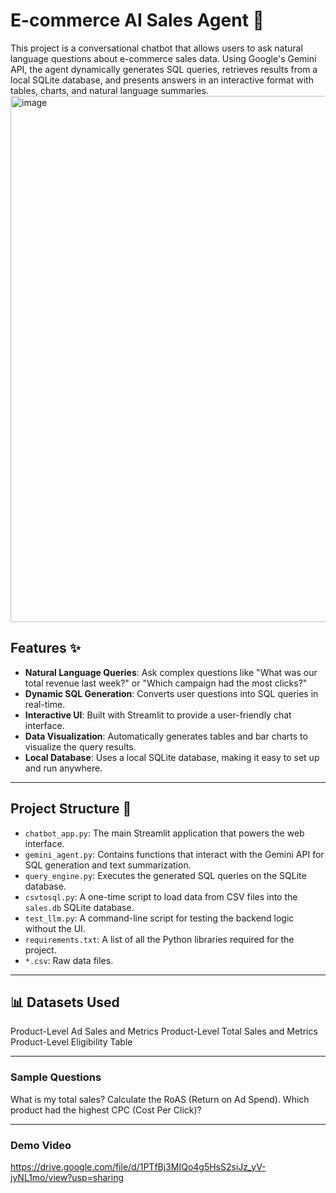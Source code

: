 # E-commerce AI Sales Agent 🤖

This project is a conversational chatbot that allows users to ask natural language questions about e-commerce sales data. Using Google's Gemini API, the agent dynamically generates SQL queries, retrieves results from a local SQLite database, and presents answers in an interactive format with tables, charts, and natural language summaries.
<img width="1919" height="842" alt="image" src="https://github.com/user-attachments/assets/49e3c90c-8ef6-4ae1-a594-4819856ed7ef" />


## Features ✨

* **Natural Language Queries**: Ask complex questions like "What was our total revenue last week?" or "Which campaign had the most clicks?"
* **Dynamic SQL Generation**: Converts user questions into SQL queries in real-time.
* **Interactive UI**: Built with Streamlit to provide a user-friendly chat interface.
* **Data Visualization**: Automatically generates tables and bar charts to visualize the query results.
* **Local Database**: Uses a local SQLite database, making it easy to set up and run anywhere.

---

## Project Structure 📁
* `chatbot_app.py`: The main Streamlit application that powers the web interface.
* `gemini_agent.py`: Contains functions that interact with the Gemini API for SQL generation and text summarization.
* `query_engine.py`: Executes the generated SQL queries on the SQLite database.
* `csvtosql.py`: A one-time script to load data from CSV files into the `sales.db` SQLite database.
* `test_llm.py`: A command-line script for testing the backend logic without the UI.
* `requirements.txt`: A list of all the Python libraries required for the project.
* `*.csv`: Raw data files.

---
## 📊 Datasets Used
Product-Level Ad Sales and Metrics
Product-Level Total Sales and Metrics
Product-Level Eligibility Table

---
### Sample Questions
What is my total sales?
Calculate the RoAS (Return on Ad Spend).
Which product had the highest CPC (Cost Per Click)?

---

### Demo Video
https://drive.google.com/file/d/1PTfBj3MIQo4g5HsS2siJz_yV-jyNL1mo/view?usp=sharing
